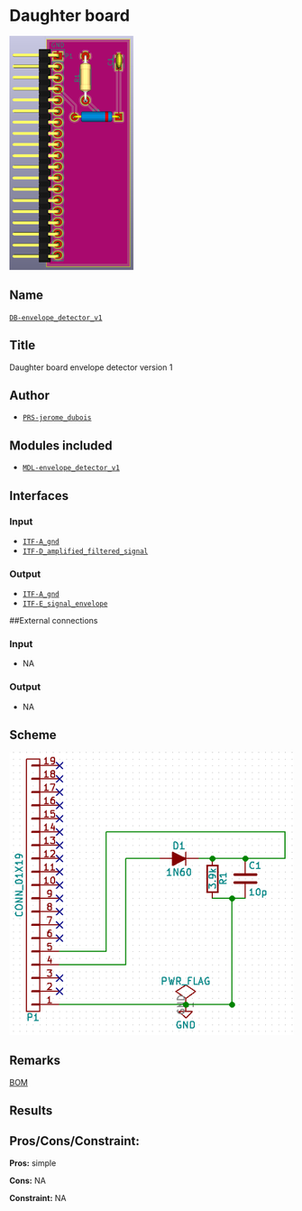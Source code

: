 # Daughter board
![](viewme.png)

## Name
[`DB-envelope_detector_v1`]()

## Title
Daughter board envelope detector version 1

## Author
* [`PRS-jerome_dubois`]()

## Modules included
* [`MDL-envelope_detector_v1`]()

## Interfaces
### Input
* [`ITF-A_gnd`]()
* [`ITF-D_amplified_filtered_signal`]()

### Output
* [`ITF-A_gnd`]()
* [`ITF-E_signal_envelope`]()

##External connections
### Input
* NA

### Output
* NA

## Scheme
![](images/scheme.png)

## Remarks
[BOM](./src/DB-envelope_detector_v1.csv)

## Results

## Pros/Cons/Constraint:

**Pros:** simple

**Cons:** NA

**Constraint:** NA
